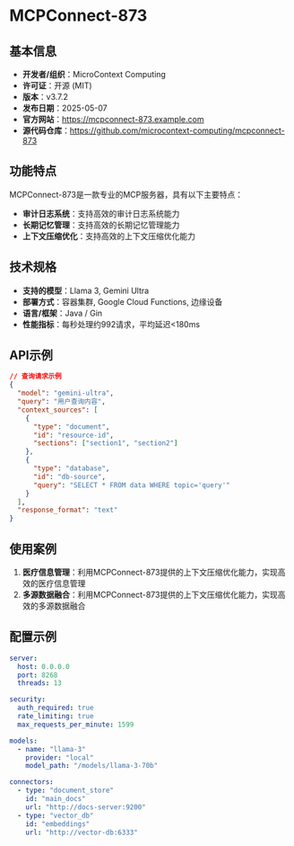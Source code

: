 # MCPConnect-873

## 基本信息

- **开发者/组织**：MicroContext Computing
- **许可证**：开源 (MIT)
- **版本**：v3.7.2
- **发布日期**：2025-05-07
- **官方网站**：https://mcpconnect-873.example.com
- **源代码仓库**：https://github.com/microcontext-computing/mcpconnect-873

## 功能特点

MCPConnect-873是一款专业的MCP服务器，具有以下主要特点：

- **审计日志系统**：支持高效的审计日志系统能力
- **长期记忆管理**：支持高效的长期记忆管理能力
- **上下文压缩优化**：支持高效的上下文压缩优化能力


## 技术规格

- **支持的模型**：Llama 3, Gemini Ultra
- **部署方式**：容器集群, Google Cloud Functions, 边缘设备
- **语言/框架**：Java / Gin
- **性能指标**：每秒处理约992请求，平均延迟<180ms

## API示例

```json
// 查询请求示例
{
  "model": "gemini-ultra",
  "query": "用户查询内容",
  "context_sources": [
    {
      "type": "document",
      "id": "resource-id",
      "sections": ["section1", "section2"]
    },
    {
      "type": "database",
      "id": "db-source",
      "query": "SELECT * FROM data WHERE topic='query'"
    }
  ],
  "response_format": "text"
}
```

## 使用案例

1. **医疗信息管理**：利用MCPConnect-873提供的上下文压缩优化能力，实现高效的医疗信息管理
2. **多源数据融合**：利用MCPConnect-873提供的上下文压缩优化能力，实现高效的多源数据融合


## 配置示例

```yaml
server:
  host: 0.0.0.0
  port: 8268
  threads: 13

security:
  auth_required: true
  rate_limiting: true
  max_requests_per_minute: 1599

models:
  - name: "llama-3"
    provider: "local"
    model_path: "/models/llama-3-70b"

connectors:
  - type: "document_store"
    id: "main_docs"
    url: "http://docs-server:9200"
  - type: "vector_db"
    id: "embeddings"
    url: "http://vector-db:6333"
```